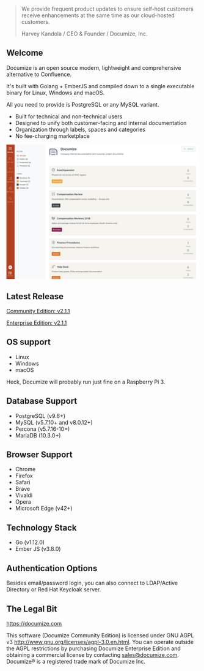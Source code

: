 > We provide frequent product updates to ensure self-host customers receive enhancements at the same time as our cloud-hosted customers.
>
> Harvey Kandola / CEO & Founder / Documize, Inc.

## Welcome

Documize is an open source modern, lightweight and comprehensive alternative to Confluence.

It's built with Golang + EmberJS and compiled down to a single executable binary for Linux, Windows and macOS.

All you need to provide is PostgreSQL or any MySQL variant.

- Built for technical and non-technical users
- Designed to unify both customer-facing and internal documentation
- Organization through labels, spaces and categories
- No fee-charging marketplace

![Documize](screenshot-1.png "Documize")

## Latest Release

[Community Edition: v2.1.1](https://github.com/documize/community/releases)

[Enterprise Edition: v2.1.1](https://www.documize.com/downloads)

## OS support

- Linux
- Windows
- macOS

Heck, Documize will probably run just fine on a Raspberry Pi 3.

## Database Support

- PostgreSQL (v9.6+)
- MySQL (v5.7.10+ and v8.0.12+)
- Percona (v5.7.16-10+)
- MariaDB (10.3.0+)

## Browser Support

- Chrome
- Firefox
- Safari
- Brave
- Vivaldi
- Opera
- Microsoft Edge (v42+)

## Technology Stack

- Go (v1.12.0)
- Ember JS (v3.8.0)

## Authentication Options

Besides email/password login, you can also connect to LDAP/Active Directory or Red Hat Keycloak server.

## The Legal Bit

<https://documize.com>

This software (Documize Community Edition) is licensed under GNU AGPL v3 <http://www.gnu.org/licenses/agpl-3.0.en.html>. You can operate outside the AGPL restrictions by purchasing Documize Enterprise Edition and obtaining a commercial license by contacting <sales@documize.com>. Documize® is a registered trade mark of Documize Inc.
